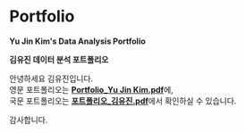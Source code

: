 # Portfolio

**Yu Jin Kim's Data Analysis Portfolio**
   
**김유진 데이터 분석 포트폴리오**
   
   
   
   
   
안녕하세요 김유진입니다.   
영문 포트폴리오는 [**Portfolio_Yu Jin Kim.pdf**](https://github.com/yjkimda123/Portfolio/blob/main/Porfolio_Yu%20Jin%20Kim.pdf)에,   
국문 포트폴리오는 [**포트폴리오_김유진.pdf**](https://github.com/yjkimda123/Portfolio/blob/main/%ED%8F%AC%ED%8A%B8%ED%8F%B4%EB%A6%AC%EC%98%A4_%EA%B9%80%EC%9C%A0%EC%A7%84.pdf)에서 확인하실 수 있습니다.
   
   
   
감사합니다.

